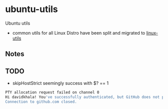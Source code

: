 # ubuntu-utils

Ubuntu utils
  - common utils for all Linux Distro have been split and migrated to [linux-utils](https://github.com/davidkhala/linux-utils)

## Notes


## TODO
- skipHostStrict seemingly success with $? == 1
```bash
PTY allocation request failed on channel 0
Hi davidkhala! You've successfully authenticated, but GitHub does not provide shell access.
Connection to github.com closed.

```
